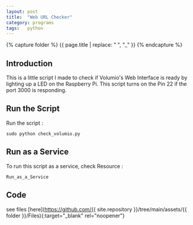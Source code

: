 ```yaml
---
layout: post
title:  "Web URL Checker"
category: programs
tags:   python 
---
```

{% capture folder %}
{{ page.title | replace: " ", "_" }}
{% endcapture %}

## Introduction ##
This is a little script I made to check if Volumio's Web Interface is ready by lighting up a LED on the Raspberry Pi. This script turns on the Pin 22 if the port 3000 is responding.
<!--more-->

## Run the Script ##
Run the script : 

`sudo python check_volumio.py`

## Run as a Service ##
To run this script as a service, check Resource : 

`Run_as_a_Service`

## Code ##
see files [here](https://github.com/{{ site.repository }}/tree/main/assets/{{ folder }}/Files){:target="_blank" rel="noopener"}